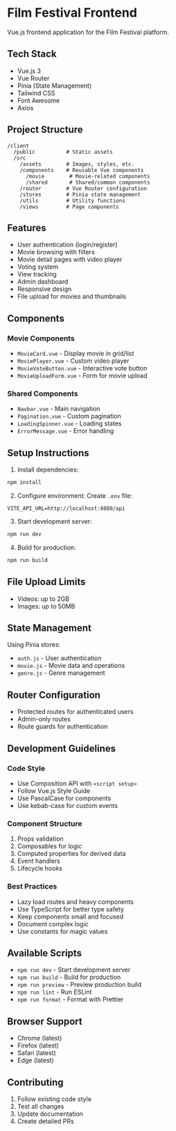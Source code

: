 # Film Festival Frontend

Vue.js frontend application for the Film Festival platform.

## Tech Stack
- Vue.js 3
- Vue Router
- Pinia (State Management)
- Tailwind CSS
- Font Awesome
- Axios

## Project Structure
```
/client
  /public          # Static assets
  /src
    /assets        # Images, styles, etc.
    /components    # Reusable Vue components
      /movie        # Movie-related components
      /shared       # Shared/common components
    /router        # Vue Router configuration
    /stores        # Pinia state management
    /utils         # Utility functions
    /views         # Page components
```

## Features
- User authentication (login/register)
- Movie browsing with filters
- Movie detail pages with video player
- Voting system
- View tracking
- Admin dashboard
- Responsive design
- File upload for movies and thumbnails

## Components

### Movie Components
- `MovieCard.vue` - Display movie in grid/list
- `MoviePlayer.vue` - Custom video player
- `MovieVoteButton.vue` - Interactive vote button
- `MovieUploadForm.vue` - Form for movie upload

### Shared Components
- `Navbar.vue` - Main navigation
- `Pagination.vue` - Custom pagination
- `LoadingSpinner.vue` - Loading states
- `ErrorMessage.vue` - Error handling

## Setup Instructions

1. Install dependencies:
```bash
npm install
```

2. Configure environment:
Create `.env` file:
```env
VITE_API_URL=http://localhost:8080/api
```

3. Start development server:
```bash
npm run dev
```

4. Build for production:
```bash
npm run build
```

## File Upload Limits
- Videos: up to 2GB
- Images: up to 50MB

## State Management
Using Pinia stores:
- `auth.js` - User authentication
- `movie.js` - Movie data and operations
- `genre.js` - Genre management

## Router Configuration
- Protected routes for authenticated users
- Admin-only routes
- Route guards for authentication

## Development Guidelines

### Code Style
- Use Composition API with `<script setup>`
- Follow Vue.js Style Guide
- Use PascalCase for components
- Use kebab-case for custom events

### Component Structure
1. Props validation
2. Composables for logic
3. Computed properties for derived data
4. Event handlers
5. Lifecycle hooks

### Best Practices
- Lazy load routes and heavy components
- Use TypeScript for better type safety
- Keep components small and focused
- Document complex logic
- Use constants for magic values

## Available Scripts
- `npm run dev` - Start development server
- `npm run build` - Build for production
- `npm run preview` - Preview production build
- `npm run lint` - Run ESLint
- `npm run format` - Format with Prettier

## Browser Support
- Chrome (latest)
- Firefox (latest)
- Safari (latest)
- Edge (latest)

## Contributing
1. Follow existing code style
2. Test all changes
3. Update documentation
4. Create detailed PRs

